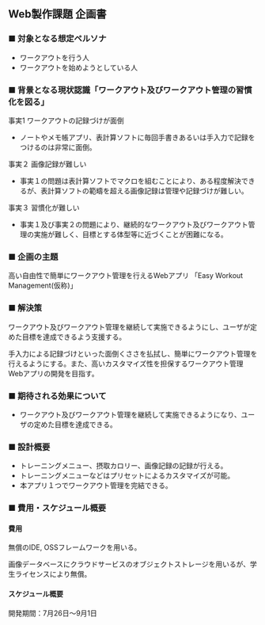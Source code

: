 ## Web製作課題 企画書
### ■	対象となる想定ペルソナ
- ワークアウトを行う人
- ワークアウトを始めようとしている人
### ■	背景となる現状認識「ワークアウト及びワークアウト管理の習慣化を図る」
事実1 ワークアウトの記録づけが面倒
- ノートやメモ帳アプリ、表計算ソフトに毎回手書きあるいは手入力で記録をつけるのは非常に面倒。

事実２ 画像記録が難しい
- 事実１の問題は表計算ソフトでマクロを組むことにより、ある程度解決できるが、表計算ソフトの範疇を超える画像記録は管理や記録づけが難しい。

事実３ 習慣化が難しい
- 事実１及び事実２の問題により、継続的なワークアウト及びワークアウト管理の実施が難しく、目標とする体型等に近づくことが困難になる。
### ■	企画の主題
高い自由性で簡単にワークアウト管理を行えるWebアプリ
「Easy Workout Management(仮称)」
### ■	解決策
ワークアウト及びワークアウト管理を継続して実施できるようにし、ユーザが定めた目標を達成できるよう支援する。

手入力による記録づけといった面倒くささを払拭し、簡単にワークアウト管理を行えるようにする。また、高いカスタマイズ性を担保するワークアウト管理Webアプリの開発を目指す。
### ■	期待される効果について
- ワークアウト及びワークアウト管理を継続して実施できるようになり、ユーザの定めた目標を達成できる。
### ■	設計概要
- トレーニングメニュー、摂取カロリー、画像記録の記録が行える。
- トレーニングメニューなどはプリセットによるカスタマイズが可能。
- 本アプリ１つでワークアウト管理を完結できる。

### ■	費用・スケジュール概要
#### 費用
無償のIDE, OSSフレームワークを用いる。

画像データベースにクラウドサービスのオブジェクトストレージを用いるが、学生ライセンスにより無償。
#### スケジュール概要
開発期間：7月26日～9月1日
